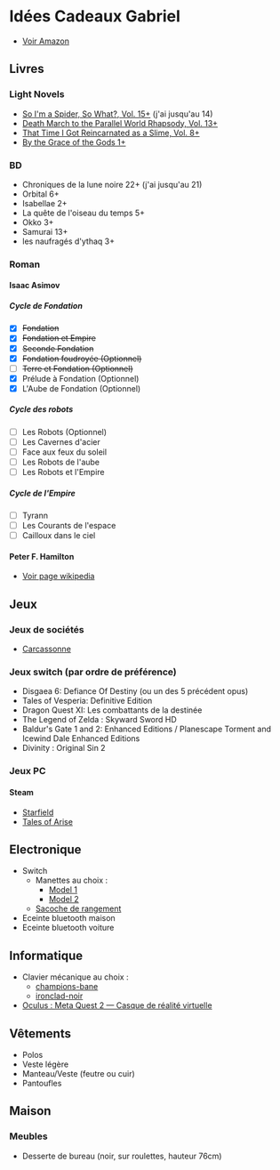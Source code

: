 # Idées Cadeaux Gabriel

- [Voir Amazon](https://www.amazon.fr/hz/wishlist/ls/N2LON7I7DD9B?ref_=wl_share)

## Livres

### Light Novels

- [So I'm a Spider, So What?, Vol. 15+](https://amzn.eu/d/fbXAYtx) (j'ai jusqu'au 14)
- [Death March to the Parallel World Rhapsody, Vol. 13+](https://amzn.eu/d/ji4SzZa)
- [That Time I Got Reincarnated as a Slime, Vol. 8+](https://amzn.eu/d/dPnS9sN)
- [By the Grace of the Gods 1+](https://amzn.eu/d/iBv1MlK)

### BD

- Chroniques de la lune noire 22+ (j'ai jusqu'au 21)
- Orbital 6+
- Isabellae 2+
- La quête de l'oiseau du temps 5+
- Okko 3+
- Samurai 13+
- les naufragés d'ythaq 3+

### Roman

#### Isaac Asimov

##### Cycle de Fondation

- [x] ~~Fondation~~
- [x] ~~Fondation et Empire~~
- [x] ~~Seconde Fondation~~
- [x] ~~Fondation foudroyée (Optionnel)~~
- [ ] ~~Terre et Fondation (Optionnel)~~
- [x] Prélude à Fondation (Optionnel)
- [x] L'Aube de Fondation (Optionnel)

##### Cycle des robots

- [ ] Les Robots (Optionnel)
- [ ] Les Cavernes d'acier
- [ ] Face aux feux du soleil
- [ ] Les Robots de l'aube
- [ ] Les Robots et l'Empire

##### Cycle de l'Empire

- [ ] Tyrann
- [ ] Les Courants de l'espace
- [ ] Cailloux dans le ciel

#### Peter F. Hamilton

- [Voir page wikipedia](https://fr.wikipedia.org/wiki/Peter_F._Hamilton#Romans)

## Jeux

### Jeux de sociétés

- [Carcassonne](https://www.amazon.fr/dp/B07D19D9QJ/?coliid=IEKV560ENP84U&colid=N2LON7I7DD9B&psc=0&ref_=lv_ov_lig_dp_it)

### Jeux switch (par ordre de préférence)

- Disgaea 6: Defiance Of Destiny (ou un des 5 précédent opus)
- Tales of Vesperia: Definitive Edition
- Dragon Quest XI: Les combattants de la destinée
- The Legend of Zelda : Skyward Sword HD
- Baldur's Gate 1 and 2: Enhanced Editions / Planescape Torment and Icewind Dale Enhanced Editions
- Divinity : Original Sin 2

### Jeux PC

#### Steam

- [Starfield](https://store.steampowered.com/app/1716740/STARFIELD/)
- [Tales of Arise](https://store.steampowered.com/app/740130/Tales_of_Arise/)

## Electronique

- Switch
  - Manettes au choix :
    - [Model 1](https://nyxigaming.com/products/nyxi-wizard-wirleless-joy-pad-for-switch-switch-oled)
    - [Model 2](https://nyxigaming.com/products/nyxi-wireless-joy-con-pad-with-color-led-lights-for-nintendo-switch)
  - [Sacoche de rangement](https://nyxigaming.com/products/nyxi-upgraded-carrying-case-for-wireless-joy-pad-nintendo-switch)
- Eceinte bluetooth maison
- Eceinte bluetooth voiture

## Informatique

- Clavier mécanique au choix :
  - [champions-bane](https://designedby.gg/product/champions-bane/)
  - [ironclad-noir](https://designedby.gg/product/ironclad-noir/)
- [Oculus : Meta Quest 2 — Casque de réalité virtuelle](https://amzn.eu/d/bOWv0qW)

## Vêtements

- Polos
- Veste légère
- Manteau/Veste (feutre ou cuir)
- Pantoufles

## Maison

### Meubles

- Desserte de bureau (noir, sur roulettes, hauteur 76cm)
